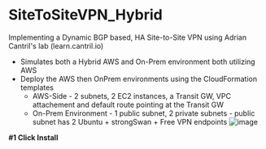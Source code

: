 # SiteToSiteVPN_Hybrid
Implementing a Dynamic BGP based, HA Site-to-Site VPN using Adrian Cantril's lab (learn.cantril.io)
- Simulates both a Hybrid AWS and On-Prem environment both utilizing AWS
- Deploy the AWS then OnPrem environments using the CloudFormation templates
    - AWS-Side - 2 subnets, 2 EC2 instances, a Transit GW, VPC attachement and default route pointing at the Transit GW
    - On-Prem Environment - 1 public subnet, 2 private subnets - public subnet has 2 Ubuntu + strongSwan + Free VPN endpoints
![image](https://user-images.githubusercontent.com/1181741/148135490-05a9c1c5-7ebc-4537-b7ff-0321d88cc86c.png)

**#1 Click Install**
